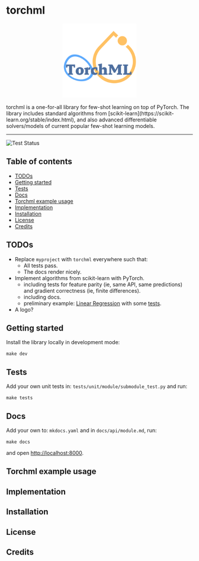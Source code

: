 # torchml


<div>
  <p align="center">
    <img src="docs/assets/images/logo.png" height="200"> 
  </p>
</div>
 torchml is a one-for-all library for few-shot learning on top of PyTorch. The library includes standard algorithms from [scikit-learn](https://scikit-learn.org/stable/index.html), and also advanced differentiable solvers/models of current popular few-shot learning models.

--------------------------------------------------------------------------------

![Test Status](https://github.com/learnables/torchml/workflows/Testing/badge.svg?branch=master)

## Table of contents
- [TODOs](#todos)
- [Getting started](#getting-started)
- [Tests](#tests)
- [Docs](#docs)
- [Torchml example usage](#torchml-example-usage)
- [Implementation](#implementation)
- [Installation](#installation)
- [License](#license)
- [Credits](#credits)



## TODOs

* Replace `myproject` with `torchml` everywhere such that:
    * All tests pass.
    * The docs render nicely.
* Implement algorithms from scikit-learn with PyTorch.
    * including tests for feature parity (ie, same API, same predictions) and gradient correctness (ie, finite differences).
    * including docs.
    * preliminary example: [Linear Regression](torchml/linear_model/linear_regression.py) with some [tests](tests/unit/linear_model/linear_regression_tests.py).
* A logo?

## Getting started

Install the library locally in development mode:

```
make dev
```

## Tests

Add your own unit tests in: `tests/unit/module/submodule_test.py` and run:

```
make tests
```

## Docs

Add your own to: `mkdocs.yaml` and in `docs/api/module.md`, run:

```
make docs
```

and open [http://localhost:8000](http://localhost:8000).


## Torchml example usage

## Implementation

## Installation

## License

## Credits


